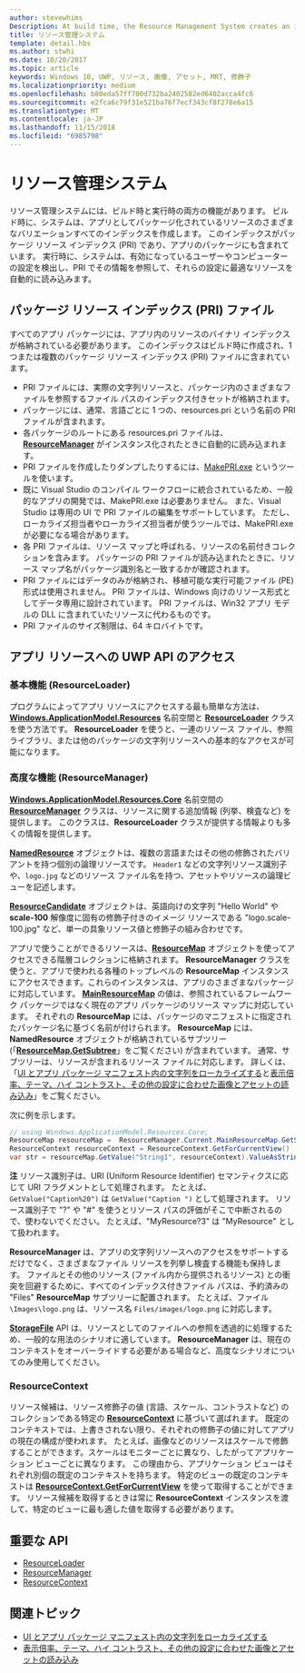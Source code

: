 ```yaml
---
author: stevewhims
Description: At build time, the Resource Management System creates an index of all the different variants of the resources that are packaged up with your app. At run-time, the system detects the user and machine settings that are in effect and loads the resources that are the best match for those settings.
title: リソース管理システム
template: detail.hbs
ms.author: stwhi
ms.date: 10/20/2017
ms.topic: article
keywords: Windows 10, UWP, リソース, 画像, アセット, MRT, 修飾子
ms.localizationpriority: medium
ms.openlocfilehash: b80eda57ff700d732ba2402582ed6402acca4fc6
ms.sourcegitcommit: e2fca6c79f31e521ba76f7ecf343cf8f278e6a15
ms.translationtype: MT
ms.contentlocale: ja-JP
ms.lasthandoff: 11/15/2018
ms.locfileid: "6985798"
---
```

# <a name="resource-management-system"></a>リソース管理システム
リソース管理システムには、ビルド時と実行時の両方の機能があります。 ビルド時に、システムは、アプリとしてパッケージ化されているリソースのさまざまなバリエーションすべてのインデックスを作成します。 このインデックスがパッケージ リソース インデックス (PRI) であり、アプリのパッケージにも含まれています。 実行時に、システムは、有効になっているユーザーやコンピューターの設定を検出し、PRI でその情報を参照して、それらの設定に最適なリソースを自動的に読み込みます。

## <a name="package-resource-index-pri-file"></a>パッケージ リソース インデックス (PRI) ファイル
すべてのアプリ パッケージには、アプリ内のリソースのバイナリ インデックスが格納されている必要があります。 このインデックスはビルド時に作成され、1 つまたは複数のパッケージ リソース インデックス (PRI) ファイルに含まれています。

- PRI ファイルには、実際の文字列リソースと、パッケージ内のさまざまなファイルを参照するファイル パスのインデックス付きセットが格納されます。
- パッケージには、通常、言語ごとに 1 つの、resources.pri という名前の PRI ファイルが含まれます。
- 各パッケージのルートにある resources.pri ファイルは、[**ResourceManager**](/uwp/api/windows.applicationmodel.resources.core.resourcemanager?branch=live) がインスタンス化されたときに自動的に読み込まれます。
- PRI ファイルを作成したりダンプしたりするには、[MakePRI.exe](compile-resources-manually-with-makepri.md) というツールを使います。
- 既に Visual Studio のコンパイル ワークフローに統合されているため、一般的なアプリの開発では、MakePRI.exe は必要ありません。 また、Visual Studio は専用の UI で PRI ファイルの編集をサポートしています。 ただし、ローカライズ担当者やローカライズ担当者が使うツールでは、MakePRI.exe が必要になる場合があります。
- 各 PRI ファイルは、リソース マップと呼ばれる、リソースの名前付きコレクションを含みます。 パッケージの PRI ファイルが読み込まれたときに、リソース マップ名がパッケージ識別名と一致するかが確認されます。
- PRI ファイルにはデータのみが格納され、移植可能な実行可能ファイル (PE) 形式は使用されません。 PRI ファイルは、Windows 向けのリソース形式としてデータ専用に設計されています。 PRI ファイルは、Win32 アプリ モデルの DLL に含まれていたリソースに代わるものです。
- PRI ファイルのサイズ制限は、64 キロバイトです。

## <a name="uwp-api-access-to-app-resources"></a>アプリ リソースへの UWP API のアクセス

### <a name="basic-functionality-resourceloader"></a>基本機能 (ResourceLoader)
プログラムによってアプリ リソースにアクセスする最も簡単な方法は、[**Windows.ApplicationModel.Resources**](/uwp/api/windows.applicationmodel.resources?branch=live) 名前空間と [**ResourceLoader**](/uwp/api/windows.applicationmodel.resources.resourceloader?branch=live) クラスを使う方法です。 **ResourceLoader** を使うと、一連のリソース ファイル、参照ライブラリ、または他のパッケージの文字列リソースへの基本的なアクセスが可能になります。

### <a name="advanced-functionality-resourcemanager"></a>高度な機能 (ResourceManager)
[**Windows.ApplicationModel.Resources.Core**](/uwp/api/windows.applicationmodel.resources.core?branch=live) 名前空間の [**ResourceManager**](/uwp/api/windows.applicationmodel.resources.core.resourcemanager?branch=live) クラスは、リソースに関する追加情報 (列挙、検査など) を提供します。 このクラスは、**ResourceLoader** クラスが提供する情報よりも多くの情報を提供します。

[**NamedResource**](/uwp/api/windows.applicationmodel.resources.core.namedresource?branch=live) オブジェクトは、複数の言語またはその他の修飾されたバリアントを持つ個別の論理リソースです。 `Header1` などの文字列リソース識別子や、`logo.jpg` などのリソース ファイル名を持つ、アセットやリソースの論理ビューを記述します。

[**ResourceCandidate**](/uwp/api/windows.applicationmodel.resources.core.resourcecandidate?branch=live) オブジェクトは、英語向けの文字列 "Hello World" や **scale-100** 解像度に固有の修飾子付きのイメージ リソースである "logo.scale-100.jpg" など、単一の具象リソース値と修飾子の組み合わせです。

アプリで使うことができるリソースは、[**ResourceMap**](/uwp/api/windows.applicationmodel.resources.core.resourcemap?branch=live) オブジェクトを使ってアクセスできる階層コレクションに格納されます。 **ResourceManager** クラスを使うと、アプリで使われる各種のトップレベルの **ResourceMap** インスタンスにアクセスできます。これらのインスタンスは、アプリのさまざまなパッケージに対応しています。 [**MainResourceMap**](/uwp/api/windows.applicationmodel.resources.core.resourcemanager.MainResourceMap) の値は、参照されているフレームワーク パッケージではなく現在のアプリ パッケージのリソース マップに対応しています。 それぞれの **ResourceMap** には、パッケージのマニフェストに指定されたパッケージ名に基づく名前が付けられます。 **ResourceMap** には、**NamedResource** オブジェクトが格納されているサブツリー (「[**ResourceMap.GetSubtree**](/uwp/api/windows.applicationmodel.resources.core.resourcemap.getsubtree?branch=live)」をご覧ください) が含まれています。 通常、サブツリーは、リソースが含まれるリソース ファイルに対応します。 詳しくは、「[UI とアプリ パッケージ マニフェスト内の文字列をローカライズする](localize-strings-ui-manifest.md)と[表示倍率、テーマ、ハイ コントラスト、その他の設定に合わせた画像とアセットの読み込み](images-tailored-for-scale-theme-contrast.md)」をご覧ください。

次に例を示します。

```csharp
// using Windows.ApplicationModel.Resources.Core;
ResourceMap resourceMap =  ResourceManager.Current.MainResourceMap.GetSubtree("Resources");
ResourceContext resourceContext = ResourceContext.GetForCurrentView()
var str = resourceMap.GetValue("String1", resourceContext).ValueAsString;
```

**注** リソース識別子は、URI (Uniform Resource Identifier) セマンティクスに応じて URI フラグメントとして処理されます。 たとえば、`GetValue("Caption%20")` は `GetValue("Caption ")` として処理されます。 リソース識別子で "?" や "#" を使うとリソース パスの評価がそこで中断されるので、使わないでください。 たとえば、"MyResource?3" は "MyResource" として扱われます。

**ResourceManager** は、アプリの文字列リソースへのアクセスをサポートするだけでなく、さまざまなファイル リソースを列挙し検査する機能も保持します。 ファイルとその他のリソース (ファイル内から提供されるリソース) との衝突を回避するために、すべてのインデックス付きファイル パスは、予約済みの "Files" **ResourceMap** サブツリーに配置されます。 たとえば、ファイル `\Images\logo.png` は、リソース名 `Files/images/logo.png` に対応します。

[**StorageFile**](/uwp/api/Windows.Storage.StorageFile?branch=live) API は、リソースとしてのファイルへの参照を透過的に処理するため、一般的な用法のシナリオに適しています。 **ResourceManager** は、現在のコンテキストをオーバーライドする必要がある場合など、高度なシナリオについてのみ使用してください。

### <a name="resourcecontext"></a>ResourceContext
リソース候補は、リソース修飾子の値 (言語、スケール、コントラストなど) のコレクションである特定の [**ResourceContext**](/uwp/api/Windows.ApplicationModel.Resources.Core.ResourceContext?branch=live) に基づいて選ばれます。 既定のコンテキストでは、上書きされない限り、それぞれの修飾子の値に対してアプリの現在の構成が使われます。 たとえば、画像などのリソースはスケールで修飾することができます。スケールはモニターごとに異なり、したがってアプリケーション ビューごとに異なります。 この理由から、アプリケーション ビューはそれぞれ別個の既定のコンテキストを持ちます。 特定のビューの既定のコンテキストは [**ResourceContext.GetForCurrentView**](/uwp/api/windows.applicationmodel.resources.core.resourcecontext.GetForCurrentView) を使って取得することができます。 リソース候補を取得するときは常に **ResourceContext** インスタンスを渡して、特定のビューに最も適した値を取得する必要があります。

## <a name="important-apis"></a>重要な API
* [ResourceLoader](/uwp/api/windows.applicationmodel.resources.resourceloader?branch=live)
* [ResourceManager](/uwp/api/windows.applicationmodel.resources.core.resourcemanager?branch=live)
* [ResourceContext](/uwp/api/windows.applicationmodel.resources.core.resourcecontext?branch=live)

## <a name="related-topics"></a>関連トピック
* [UI とアプリ パッケージ マニフェスト内の文字列をローカライズする](localize-strings-ui-manifest.md)
* [表示倍率、テーマ、ハイ コントラスト、その他の設定に合わせた画像とアセットの読み込み](images-tailored-for-scale-theme-contrast.md)
